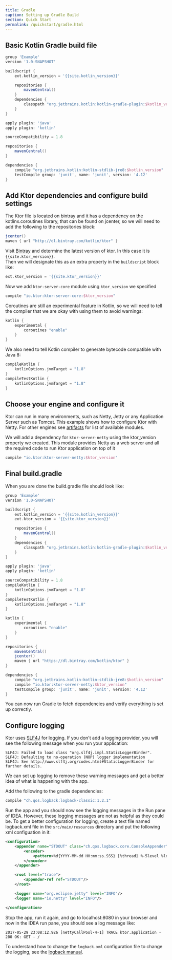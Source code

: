```yaml
---
title: Gradle
caption: Setting up Gradle Build
section: Quick Start
permalink: /quickstart/gradle.html
---
```


## Basic Kotlin Gradle build file

```groovy
group 'Example'
version '1.0-SNAPSHOT'

buildscript {
    ext.kotlin_version = '{{site.kotlin_version}}'

    repositories {
        mavenCentral()
    }
    dependencies {
        classpath "org.jetbrains.kotlin:kotlin-gradle-plugin:$kotlin_version"
    }
}

apply plugin: 'java'
apply plugin: 'kotlin'

sourceCompatibility = 1.8

repositories {
    mavenCentral()
}

dependencies {
    compile "org.jetbrains.kotlin:kotlin-stdlib-jre8:$kotlin_version"
    testCompile group: 'junit', name: 'junit', version: '4.12'
}
```

## Add Ktor dependencies and configure build settings

The Ktor file is located on bintray and it has a dependency on the kotlinx.coroutines library,
that can be found on jcenter, so we will need to add the following to the repositories block:     

```groovy
jcenter()
maven { url "http://dl.bintray.com/kotlin/ktor" }
```

Visit [Bintray](https://bintray.com/kotlin/ktor/ktor) and determine the latest version of ktor.  In this case it is `{{site.ktor_version}}`.  
Then we will designate this as an extra property in the `buildscript` block like:

```groovy
ext.ktor_version = '{{site.ktor_version}}'
```

Now we add `ktor-server-core` module using `ktor_version` we specified

```groovy
compile "io.ktor:ktor-server-core:$ktor_version"
```

Coroutines are still an experimental feature in Kotlin, so we will need to tell the compiler that we are okay with using them to avoid warnings:

```groovy
kotlin {
    experimental {
        coroutines "enable"
    }
}
```

We also need to tell Kotlin compiler to generate bytecode compatible with Java 8:

```groovy
compileKotlin {
    kotlinOptions.jvmTarget = "1.8"
}
compileTestKotlin {
    kotlinOptions.jvmTarget = "1.8"
}
```

## Choose your engine and configure it

Ktor can run in many environments, such as Netty, Jetty or any Application Server such as Tomcat.
This example shows how to configure Ktor with Netty. For other engines see [artifacts](/artifacts.html) for list of
available modules.

We will add a dependency for `ktor-server-netty` using the ktor_version property we created.
This module provides Netty as a web server and all the required code to run Ktor application on top of it

```groovy
compile "io.ktor:ktor-server-netty:$ktor_version"
```

## Final build.gradle

When you are done the build.gradle file should look like:

```groovy
group 'Example'
version '1.0-SNAPSHOT'

buildscript {
    ext.kotlin_version = '{{site.kotlin_version}}'
    ext.ktor_version = '{{site.ktor_version}}'

    repositories {
        mavenCentral()
    }
    dependencies {
        classpath "org.jetbrains.kotlin:kotlin-gradle-plugin:$kotlin_version"
    }
}

apply plugin: 'java'
apply plugin: 'kotlin'

sourceCompatibility = 1.8
compileKotlin {
    kotlinOptions.jvmTarget = "1.8"
}
compileTestKotlin {
    kotlinOptions.jvmTarget = "1.8"
}

kotlin {
    experimental {
        coroutines "enable"
    }
}

repositories {
    mavenCentral()
    jcenter()
    maven { url "https://dl.bintray.com/kotlin/ktor" }
}

dependencies {
    compile "org.jetbrains.kotlin:kotlin-stdlib-jre8:$kotlin_version"
    compile "io.ktor:ktor-server-netty:$ktor_version"
    testCompile group: 'junit', name: 'junit', version: '4.12'
}
```

You can now run Gradle to fetch dependencies and verify everything is set up correctly.

## Configure logging

Ktor uses [SLF4J](https://www.slf4j.org/) for logging. If you don't add a logging provider, you will see the
following message when you run your application:

```
SLF4J: Failed to load class "org.slf4j.impl.StaticLoggerBinder".
SLF4J: Defaulting to no-operation (NOP) logger implementation
SLF4J: See http://www.slf4j.org/codes.html#StaticLoggerBinder for further details.
```

We can set up logging to remove these warning messages and get a better idea of what is happening with the app.

Add the following to the gradle dependencies:

```groovy
compile "ch.qos.logback:logback-classic:1.2.1"
```

Run the app and you should now see the logging messages in the Run pane of IDEA.
However, these logging messages are not as helpful as they could be.  To get a better configuration for logging, create a text file named logback.xml file in the `src/main/resources` directory and put the following xml configuation in it:

```xml
<configuration>
    <appender name="STDOUT" class="ch.qos.logback.core.ConsoleAppender">
        <encoder>
            <pattern>%d{YYYY-MM-dd HH:mm:ss.SSS} [%thread] %-5level %logger{36} - %msg%n</pattern>
        </encoder>
    </appender>

    <root level="trace">
        <appender-ref ref="STDOUT"/>
    </root>

    <logger name="org.eclipse.jetty" level="INFO"/>
    <logger name="io.netty" level="INFO"/>

</configuration>
```

Stop the app, run it again, and go to localhost:8080 in your browser and now in the IDEA run pane, you should see a log message like:

```
2017-05-29 23:08:12.926 [nettyCallPool-4-1] TRACE ktor.application - 200 OK: GET - /
```

To understand how to change the `logback.xml` configuration file to change the logging, see the [logback manual](https://logback.qos.ch/manual/index.html).
